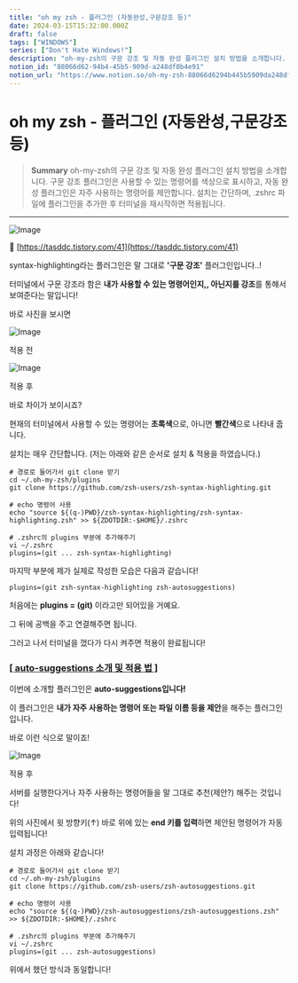 ```yaml
---
title: "oh my zsh - 플러그인 (자동완성,구문강조 등)"
date: 2024-03-15T15:32:00.000Z
draft: false
tags: ["WINDOWS"]
series: ["Don't Hate Windows!"]
description: "oh-my-zsh의 구문 강조 및 자동 완성 플러그인 설치 방법을 소개합니다. 구문 강조 플러그인은 사용할 수 있는 명령어를 색상으로 표시하고, 자동 완성 플러그인은 자주 사용하는 명령어를 제안합니다. 설치는 간단하며, .zshrc 파일에 플러그인을 추가한 후 터미널을 재시작하면 적용됩니다."
notion_id: "88066d62-94b4-45b5-909d-a248df0b4e91"
notion_url: "https://www.notion.so/oh-my-zsh-88066d6294b445b5909da248df0b4e91"
---
```


# oh my zsh - 플러그인 (자동완성,구문강조 등)

> **Summary**
> oh-my-zsh의 구문 강조 및 자동 완성 플러그인 설치 방법을 소개합니다. 구문 강조 플러그인은 사용할 수 있는 명령어를 색상으로 표시하고, 자동 완성 플러그인은 자주 사용하는 명령어를 제안합니다. 설치는 간단하며, .zshrc 파일에 플러그인을 추가한 후 터미널을 재시작하면 적용됩니다.

---

![Image](https://prod-files-secure.s3.us-west-2.amazonaws.com/09ccd4d5-876c-4bba-bbdf-cc77a0a11257/1b29ada3-3e4d-449a-aa44-4e7248a09fd9/Untitled.png?X-Amz-Algorithm=AWS4-HMAC-SHA256&X-Amz-Content-Sha256=UNSIGNED-PAYLOAD&X-Amz-Credential=ASIAZI2LB466WY4EDX4T%2F20250724%2Fus-west-2%2Fs3%2Faws4_request&X-Amz-Date=20250724T083622Z&X-Amz-Expires=3600&X-Amz-Security-Token=IQoJb3JpZ2luX2VjEAAaCXVzLXdlc3QtMiJHMEUCIQDvM6ExO4hrwghKKlEO3GIghDAhQI7OzpkWjwcAjuj5UAIgEW%2BxoFErEPyNlaiSP3FYeKwDzRBAFJAzpyuAaZdFpswq%2FwMIKRAAGgw2Mzc0MjMxODM4MDUiDB0Z2eV70zx9irEAOCrcA0dbwVYkHl9Jhxisbnu4HXNJ9sEOfbeoysp18Gm7R3S8UYx%2Bin9bpVlHljjMr%2Bwq6JozeRo7HU5K4alpmsNgU6O4wd6Z0v1caosISp00vVM8IhPBZk0CnkPVAwuujsyyWk4IgUuPgWgoJaL7oxlxtvY3eHY8H19xyIo755hCHK%2FLpEebluewQSPORLhP5WqP%2Fevz5DoF29OmDbaH0imc416tPDoNIBs1uZtd2JIbpJiJVbEYXRodVJjB2TmiVLfsTVhV2Qo3SjkRb7qJShnEk6Bm8kPwknHHhvbe096p%2BdPepo60t4DsG9Biwa2oaZkBgjaTgy13XBFgq%2Fvpt3EmdN9QvwMCBlb04CobpfWripziDRBv6EAzHVpr2IlES3CwNQEhuHluWsno%2FMsbYKQVjh2mMhH8sdp1%2FfRmJ%2B%2FoW4mcXra34CRVmyPrwYSNkk5To90A%2BPvAkKJdI7XgcseZ1iNkQPYlYwkNw5TU8%2BV8EXUPeWMCupp6bjHAJQfA5CIKa9nPVJa5twyD8JCHEUMhhV93AbiqOSzY1C1Qr%2Bocjy7aC1nSlMaUeKgCSuti3cMvxgJSJMyGStB0ZYL8lRcZbDwKxIb9K9QAME%2F1rYfMaCEvM4F0OmjED3Ya1Mt8MNDOh8QGOqUBpBfZLeUVcHUmhRffWzexV0JrariNkZWBUJ8%2BfqPsFh9Q9JhuTR0cW0bESmnEntSbCVY5bvuXbOlWFpEQmPJ97aZ0K9CTp94hfB46a33U%2Bxmay%2Bbf1Y89l8BjwzKXaoa8r96KLe6YVzO7Sxu0V3LT0WNuXvmS2Q2CloIDuLVdOTmESGiWLKLbRVNxI0Gf3fTOm6g7Iwv4HMSCqQJyB76jVFFygVqo&X-Amz-Signature=8ebec1bfeb603423d5edbbd188d60e38fb441aaf9ec8b0c1c0ceece57a57c7ef&X-Amz-SignedHeaders=host&x-amz-checksum-mode=ENABLED&x-id=GetObject)

🔗 [https://tasddc.tistory.com/41](https://tasddc.tistory.com/41)

syntax-highlighting라는 플러그인은 말 그대로 **'구문 강조'** 플러그인입니다..!

터미널에서 구문 강조라 함은 **내가 사용할 수 있는 명령어인지,, 아닌지를 강조**를 통해서 보여준다는 말입니다!

바로 사진을 보시면

![Image](https://blog.kakaocdn.net/dn/dsRaME/btrdJiO9nAC/IKJ0YGwOeu6VYGhvrBTjc1/img.png)

적용 전

![Image](https://blog.kakaocdn.net/dn/edgyCP/btrdKVZZt6B/JQWQBtGvlnzSSOrQ8jNvrk/img.png)

적용 후

바로 차이가 보이시죠?

현재의 터미널에서 사용할 수 있는 명령어는 **초록색**으로, 아니면 **빨간색**으로 나타내 줍니다.

설치는 매우 간단합니다. (저는 아래와 같은 순서로 설치 & 적용을 하였습니다.)

```shell
# 경로로 들어가서 git clone 받기
cd ~/.oh-my-zsh/plugins
git clone https://github.com/zsh-users/zsh-syntax-highlighting.git

# echo 명령어 사용
echo "source ${(q-)PWD}/zsh-syntax-highlighting/zsh-syntax-highlighting.zsh" >> ${ZDOTDIR:-$HOME}/.zshrc

# .zshrc의 plugins 부분에 추가해주기
vi ~/.zshrc
plugins=(git ... zsh-syntax-highlighting)
```

마지막 부분에 제가 실제로 작성한 모습은 다음과 같습니다!

```shell
plugins=(git zsh-syntax-highlighting zsh-autosuggestions)
```

처음에는 **plugins = (git)** 이라고만 되어있을 거예요.

그 뒤에 공백을 주고 연결해주면 됩니다.

그러고 나서 터미널을 껐다가 다시 켜주면 적용이 완료됩니다!

### [[ auto-suggestions 소개 및 적용 법 ]](https://tasddc.tistory.com/41#%-B%--auto-suggestions%C-%A-%EC%--%-C%EA%B-%-C%--%EB%B-%-F%--%EC%A-%--%EC%-A%A-%--%EB%B-%--%--%-D)

이번에 소개할 플러그인은 **auto-suggestions입니다!**

이 플러그인은 **내가 자주 사용하는 명령어 또는 파일 이름 등을 제안**을 해주는 플러그인입니다.

바로 이런 식으로 말이죠!

![Image](https://blog.kakaocdn.net/dn/Q6eiG/btrdIMJuCjK/M5s3wtiH9EK6Tcj4pUKju1/img.png)

적용 후

서버를 실행한다거나 자주 사용하는 명령어들을 말 그대로 추천(제안?) 해주는 것입니다!

위의 사진에서 윗 방향키(↑) 바로 위에 있는 **end 키를 입력**하면 제안된 명령어가 자동 입력됩니다!

설치 과정은 아래와 같습니다!

```shell
# 경로로 들어가서 git clone 받기
cd ~/.oh-my-zsh/plugins
git clone https://github.com/zsh-users/zsh-autosuggestions.git

# echo 명령어 사용
echo "source ${(q-)PWD}/zsh-autosuggestions/zsh-autosuggestions.zsh" >> ${ZDOTDIR:-$HOME}/.zshrc

# .zshrc의 plugins 부분에 추가해주기
vi ~/.zshrc
plugins=(git ... zsh-autosuggestions)
```

위에서 했던 방식과 동일합니다!

